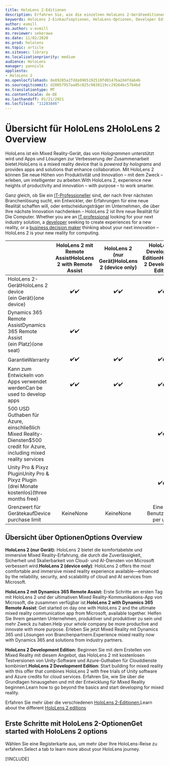 ```yaml
---
title: HoloLens 2-Editionen
description: Erfahren Sie, wie die einzelnen HoloLens 2-Geräteeditionen identisch oder unterschiedlich sind und was Sie nach dem Abrufen einer eigenen Version tun müssen.
keywords: HoloLens 2-Einkaufsoptionen, HoloLens-Optionen, Developer Edition
author: evmill
ms.author: v-evmill
ms.reviewer: sekerawa
ms.date: 11/02/2020
ms.prod: hololens
ms.topic: article
ms.sitesec: library
ms.localizationpriority: medium
audience: HoloLens
manager: yannisle
appliesto:
- HoloLens 2
ms.openlocfilehash: 8e89285a2fdda9965192510fd0147ba2d4fdab4b
ms.sourcegitcommit: d20057957aa05c025c9838119cc29264bc57b4bd
ms.translationtype: MT
ms.contentlocale: de-DE
ms.lasthandoff: 01/21/2021
ms.locfileid: "11283846"
---
```

# <span data-ttu-id="bdd59-104">Übersicht für HoloLens 2</span><span class="sxs-lookup"><span data-stu-id="bdd59-104">HoloLens 2 Overview</span></span>

<span data-ttu-id="bdd59-105">HoloLens ist ein Mixed Reality-Gerät, das von *Hologrammen* unterstützt wird und Apps und Lösungen zur Verbesserung der Zusammenarbeit bietet.</span><span class="sxs-lookup"><span data-stu-id="bdd59-105">HoloLens is a mixed reality device that is *powered by holograms* and provides apps and solutions that enhance collaboration.</span></span> <span data-ttu-id="bdd59-106">Mit HoloLens 2 können Sie neue Höhen von Produktivität und Innovation – mit dem Zweck – erleben, um intelligenter zu arbeiten.</span><span class="sxs-lookup"><span data-stu-id="bdd59-106">With HoloLens 2, experience new heights of productivity and innovation – with purpose – to work smarter.</span></span>

<span data-ttu-id="bdd59-107">Ganz gleich, ob Sie ein [IT-Professioneller](https://www.microsoft.com/hololens/apps) sind, der nach Ihrer nächsten [](https://www.microsoft.com/hololens/apps) Branchenlösung sucht, ein Entwickler, der Erfahrungen für eine neue Realität schaffen will, oder entscheidungsträger im Unternehmen, die über Ihre nächste Innovation nachdenken – HoloLens 2 ist Ihre neue Realität für Die Computer. [](https://www.microsoft.com/hololens/developers)</span><span class="sxs-lookup"><span data-stu-id="bdd59-107">Whether you are an [IT professional](https://www.microsoft.com/hololens/apps) looking for your next industry solution, a [developer](https://www.microsoft.com/hololens/developers) seeking to create experiences for a new reality, or a [business decision maker](https://www.microsoft.com/hololens/apps) thinking about your next innovation – HoloLens 2 is your new reality for computing.</span></span> 

|                                                         | <span data-ttu-id="bdd59-108">HoloLens 2 mit Remote Assist</span><span class="sxs-lookup"><span data-stu-id="bdd59-108">HoloLens 2 with Remote Assist</span></span> | <span data-ttu-id="bdd59-109">HoloLens 2 (nur Gerät)</span><span class="sxs-lookup"><span data-stu-id="bdd59-109">HoloLens 2 (device only)</span></span> | <span data-ttu-id="bdd59-110">HoloLens 2 Development Edition</span><span class="sxs-lookup"><span data-stu-id="bdd59-110">HoloLens 2 Development Edition</span></span> |
|---------------------------------------------------------|:-----------------------------:|:------------------------:|:------------------------------:|
| <span data-ttu-id="bdd59-111">HoloLens 2-Gerät</span><span class="sxs-lookup"><span data-stu-id="bdd59-111">HoloLens 2 device</span></span> <br><span data-ttu-id="bdd59-112">(ein Gerät)</span><span class="sxs-lookup"><span data-stu-id="bdd59-112">(one device)</span></span>                      |               <span data-ttu-id="bdd59-113">✔️</span><span class="sxs-lookup"><span data-stu-id="bdd59-113">✔️</span></span>               |             <span data-ttu-id="bdd59-114">✔️</span><span class="sxs-lookup"><span data-stu-id="bdd59-114">✔️</span></span>            |                <span data-ttu-id="bdd59-115">✔️</span><span class="sxs-lookup"><span data-stu-id="bdd59-115">✔️</span></span>               |
| <span data-ttu-id="bdd59-116">Dynamics 365 Remote Assist</span><span class="sxs-lookup"><span data-stu-id="bdd59-116">Dynamics 365 Remote Assist</span></span><br><span data-ttu-id="bdd59-117">(ein Platz)</span><span class="sxs-lookup"><span data-stu-id="bdd59-117">(one seat)</span></span>                |               <span data-ttu-id="bdd59-118">✔️</span><span class="sxs-lookup"><span data-stu-id="bdd59-118">✔️</span></span>               |                          |                                |
| <span data-ttu-id="bdd59-119">Garantie</span><span class="sxs-lookup"><span data-stu-id="bdd59-119">Warranty</span></span>                                                |               <span data-ttu-id="bdd59-120">✔️</span><span class="sxs-lookup"><span data-stu-id="bdd59-120">✔️</span></span>               |             <span data-ttu-id="bdd59-121">✔️</span><span class="sxs-lookup"><span data-stu-id="bdd59-121">✔️</span></span>            |                <span data-ttu-id="bdd59-122">✔️</span><span class="sxs-lookup"><span data-stu-id="bdd59-122">✔️</span></span>               |
| <span data-ttu-id="bdd59-123">Kann zum Entwickeln von Apps verwendet werden</span><span class="sxs-lookup"><span data-stu-id="bdd59-123">Can be used to develop apps</span></span>                                 |               <span data-ttu-id="bdd59-124">✔️</span><span class="sxs-lookup"><span data-stu-id="bdd59-124">✔️</span></span>               |             <span data-ttu-id="bdd59-125">✔️</span><span class="sxs-lookup"><span data-stu-id="bdd59-125">✔️</span></span>            |                <span data-ttu-id="bdd59-126">✔️</span><span class="sxs-lookup"><span data-stu-id="bdd59-126">✔️</span></span>               |
| <span data-ttu-id="bdd59-127">500 USD Guthaben für Azure, einschließlich Mixed Reality-Diensten</span><span class="sxs-lookup"><span data-stu-id="bdd59-127">$500 credit for Azure, including mixed reality services</span></span> |                               |                          |                <span data-ttu-id="bdd59-128">✔️</span><span class="sxs-lookup"><span data-stu-id="bdd59-128">✔️</span></span>               |
| <span data-ttu-id="bdd59-129">Unity Pro & Pixyz Plugin</span><span class="sxs-lookup"><span data-stu-id="bdd59-129">Unity Pro & Pixyz Plugin</span></span> <br><span data-ttu-id="bdd59-130">(drei Monate kostenlos)</span><span class="sxs-lookup"><span data-stu-id="bdd59-130">(three months free)</span></span>        |                               |                          |                <span data-ttu-id="bdd59-131">✔️</span><span class="sxs-lookup"><span data-stu-id="bdd59-131">✔️</span></span>               |
| <span data-ttu-id="bdd59-132">Grenzwert für Gerätekauf</span><span class="sxs-lookup"><span data-stu-id="bdd59-132">Device purchase limit</span></span>                                   |              <span data-ttu-id="bdd59-133">Keine</span><span class="sxs-lookup"><span data-stu-id="bdd59-133">None</span></span>             |           <span data-ttu-id="bdd59-134">Keine</span><span class="sxs-lookup"><span data-stu-id="bdd59-134">None</span></span>           |          <span data-ttu-id="bdd59-135">Eine pro Benutzer</span><span class="sxs-lookup"><span data-stu-id="bdd59-135">One per user</span></span>          |

## <span data-ttu-id="bdd59-136">Übersicht über Optionen</span><span class="sxs-lookup"><span data-stu-id="bdd59-136">Options Overview</span></span>

<span data-ttu-id="bdd59-137">**HoloLens 2 (nur Gerät):** HoloLens 2 bietet die komfortabelste und immersive Mixed Reality-Erfahrung, die durch die Zuverlässigkeit, Sicherheit und Skalierbarkeit von Cloud- und AI-Diensten von Microsoft verbessert wird.</span><span class="sxs-lookup"><span data-stu-id="bdd59-137">**HoloLens 2 (device only)**: HoloLens 2 offers the most comfortable and immersive mixed reality experience available—enhanced by the reliability, security, and scalability of cloud and AI services from Microsoft.</span></span>

<span data-ttu-id="bdd59-138">**HoloLens 2 mit Dynamics 365 Remote Assist:** Erste Schritte am ersten Tag mit HoloLens 2 und der ultimativen Mixed Reality-Kommunikations-App von Microsoft, die zusammen verfügbar ist.</span><span class="sxs-lookup"><span data-stu-id="bdd59-138">**HoloLens 2 with Dynamics 365 Remote Assist**: Get started on day one with HoloLens 2 and the ultimate mixed reality communication app from Microsoft, available together.</span></span> <span data-ttu-id="bdd59-139">Helfen Sie Ihrem gesamten Unternehmen, produktiver und produktiver zu sein und mehr Zweck zu haben.</span><span class="sxs-lookup"><span data-stu-id="bdd59-139">Help your whole company be more productive and innovate with more purpose.</span></span> <span data-ttu-id="bdd59-140">Erleben Sie jetzt Mixed Reality mit Dynamics 365 und Lösungen von Branchenpartnern.</span><span class="sxs-lookup"><span data-stu-id="bdd59-140">Experience mixed reality now with Dynamics 365 and solutions from industry partners.</span></span>

<span data-ttu-id="bdd59-141">**HoloLens 2 Development Edition:** Beginnen Sie mit dem Erstellen von Mixed Reality mit diesem Angebot, das HoloLens 2 mit kostenlosen Testversionen von Unity-Software und Azure-Guthaben für Clouddienste kombiniert.</span><span class="sxs-lookup"><span data-stu-id="bdd59-141">**HoloLens 2 Development Edition**: Start building for mixed reality with this offer that combines HoloLens 2 with free trials of Unity software and Azure credits for cloud services.</span></span> <span data-ttu-id="bdd59-142">Erfahren Sie, wie Sie über die Grundlagen hinausgehen und mit der Entwicklung für Mixed Reality beginnen.</span><span class="sxs-lookup"><span data-stu-id="bdd59-142">Learn how to go beyond the basics and start developing for mixed reality.</span></span>

<span data-ttu-id="bdd59-143">Erfahren Sie mehr über die verschiedenen [HoloLens 2-Editionen.](https://www.microsoft.com/hololens/buy)</span><span class="sxs-lookup"><span data-stu-id="bdd59-143">Learn about the different [HoloLens 2 editions](https://www.microsoft.com/hololens/buy)</span></span>

## <span data-ttu-id="bdd59-144">Erste Schritte mit HoloLens 2-Optionen</span><span class="sxs-lookup"><span data-stu-id="bdd59-144">Get started with HoloLens 2 options</span></span>

<span data-ttu-id="bdd59-145">Wählen Sie eine Registerkarte aus, um mehr über Ihre HoloLens-Reise zu erfahren.</span><span class="sxs-lookup"><span data-stu-id="bdd59-145">Select a tab to learn more about your HoloLens journey.</span></span>

[!INCLUDE[](includes/options-overview.md)]